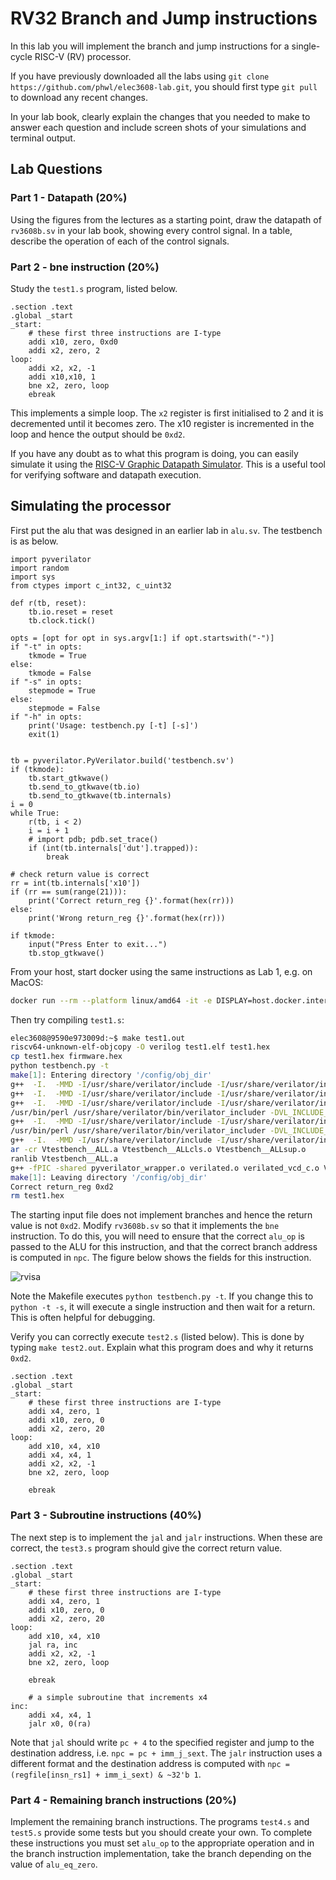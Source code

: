 # RV32 Branch and Jump instructions

In this lab you will implement the branch and jump instructions for
a single-cycle RISC-V (RV) processor.

If you have previously downloaded all the labs using ```git clone https://github.com/phwl/elec3608-lab.git```, you should first type ```git pull``` to download any recent changes.

In your lab book, clearly explain the changes that you needed to make
to answer each question and include screen shots of your simulations
and terminal output.

## Lab Questions
### Part 1 - Datapath (20%)
Using the figures from the lectures as a starting point, draw the datapath of ```rv3608b.sv``` in your lab book, showing every control signal. In a table, describe the operation of each of the control signals.

### Part 2 - bne instruction (20%) 
Study the ```test1.s``` program, listed below. 

```assembly
.section .text
.global _start
_start:
    # these first three instructions are I-type
    addi x10, zero, 0xd0
    addi x2, zero, 2
loop:
    addi x2, x2, -1
    addi x10,x10, 1
    bne x2, zero, loop
    ebreak
```
This implements a simple loop. The ```x2``` register is first initialised
to 2 and it is decremented until it becomes zero. The x10 register is
incremented in the loop and hence the output should be ```0xd2```.

If you have any doubt as to what this program is doing, you can easily
simulate it using the [RISC-V Graphic Datapath Simulator](https://jesse-r-s-hines.github.io/RISC-V-Graphical-Datapath-Simulator/). This is a useful
tool for verifying software and datapath execution.

## Simulating the processor
First put the alu that was designed in an earlier lab in ```alu.sv```.
The testbench is as below.
```python3
import pyverilator
import random
import sys
from ctypes import c_int32, c_uint32

def r(tb, reset):
    tb.io.reset = reset
    tb.clock.tick()

opts = [opt for opt in sys.argv[1:] if opt.startswith("-")]
if "-t" in opts:
    tkmode = True
else:
    tkmode = False
if "-s" in opts:
    stepmode = True
else:
    stepmode = False
if "-h" in opts:
    print('Usage: testbench.py [-t] [-s]')
    exit(1)


tb = pyverilator.PyVerilator.build('testbench.sv')
if (tkmode):
    tb.start_gtkwave()
    tb.send_to_gtkwave(tb.io)
    tb.send_to_gtkwave(tb.internals)
i = 0
while True:
    r(tb, i < 2)
    i = i + 1
    # import pdb; pdb.set_trace()
    if (int(tb.internals['dut'].trapped)):
        break

# check return value is correct
rr = int(tb.internals['x10'])
if (rr == sum(range(21))):
    print('Correct return_reg {}'.format(hex(rr))) 
else:
    print('Wrong return_reg {}'.format(hex(rr)))

if tkmode:
    input("Press Enter to exit...")
    tb.stop_gtkwave()

```
From your host, start docker using the same instructions as Lab 1, e.g. on MacOS:

```bash
docker run --rm --platform linux/amd64 -it -e DISPLAY=host.docker.internal:0 -v `pwd`:/config phwl/elec3608-cad:latest
```

Then try compiling ```test1.s```:
```bash
elec3608@9590e973009d:~$ make test1.out 
riscv64-unknown-elf-objcopy -O verilog test1.elf test1.hex
cp test1.hex firmware.hex
python testbench.py -t
make[1]: Entering directory '/config/obj_dir'
g++  -I.  -MMD -I/usr/share/verilator/include -I/usr/share/verilator/include/vltstd -DVM_COVERAGE=0 -DVM_SC=0 -DVM_TRACE=1 -faligned-new -fcf-protection=none -Wno-bool-operation -Wno-sign-compare -Wno-uninitialized -Wno-unused-but-set-variable -Wno-unused-parameter -Wno-unused-variable -Wno-shadow     -fPIC -shared --std=c++11 -DVL_USER_FINISH   -c -o pyverilator_wrapper.o ../obj_dir/pyverilator_wrapper.cpp
g++  -I.  -MMD -I/usr/share/verilator/include -I/usr/share/verilator/include/vltstd -DVM_COVERAGE=0 -DVM_SC=0 -DVM_TRACE=1 -faligned-new -fcf-protection=none -Wno-bool-operation -Wno-sign-compare -Wno-uninitialized -Wno-unused-but-set-variable -Wno-unused-parameter -Wno-unused-variable -Wno-shadow     -fPIC -shared --std=c++11 -DVL_USER_FINISH   -c -o verilated.o /usr/share/verilator/include/verilated.cpp
g++  -I.  -MMD -I/usr/share/verilator/include -I/usr/share/verilator/include/vltstd -DVM_COVERAGE=0 -DVM_SC=0 -DVM_TRACE=1 -faligned-new -fcf-protection=none -Wno-bool-operation -Wno-sign-compare -Wno-uninitialized -Wno-unused-but-set-variable -Wno-unused-parameter -Wno-unused-variable -Wno-shadow     -fPIC -shared --std=c++11 -DVL_USER_FINISH   -c -o verilated_vcd_c.o /usr/share/verilator/include/verilated_vcd_c.cpp
/usr/bin/perl /usr/share/verilator/bin/verilator_includer -DVL_INCLUDE_OPT=include Vtestbench.cpp > Vtestbench__ALLcls.cpp
g++  -I.  -MMD -I/usr/share/verilator/include -I/usr/share/verilator/include/vltstd -DVM_COVERAGE=0 -DVM_SC=0 -DVM_TRACE=1 -faligned-new -fcf-protection=none -Wno-bool-operation -Wno-sign-compare -Wno-uninitialized -Wno-unused-but-set-variable -Wno-unused-parameter -Wno-unused-variable -Wno-shadow     -fPIC -shared --std=c++11 -DVL_USER_FINISH   -c -o Vtestbench__ALLcls.o Vtestbench__ALLcls.cpp
/usr/bin/perl /usr/share/verilator/bin/verilator_includer -DVL_INCLUDE_OPT=include Vtestbench__Trace.cpp Vtestbench__Syms.cpp Vtestbench__Trace__Slow.cpp > Vtestbench__ALLsup.cpp
g++  -I.  -MMD -I/usr/share/verilator/include -I/usr/share/verilator/include/vltstd -DVM_COVERAGE=0 -DVM_SC=0 -DVM_TRACE=1 -faligned-new -fcf-protection=none -Wno-bool-operation -Wno-sign-compare -Wno-uninitialized -Wno-unused-but-set-variable -Wno-unused-parameter -Wno-unused-variable -Wno-shadow     -fPIC -shared --std=c++11 -DVL_USER_FINISH   -c -o Vtestbench__ALLsup.o Vtestbench__ALLsup.cpp
ar -cr Vtestbench__ALL.a Vtestbench__ALLcls.o Vtestbench__ALLsup.o
ranlib Vtestbench__ALL.a
g++ -fPIC -shared pyverilator_wrapper.o verilated.o verilated_vcd_c.o Vtestbench__ALL.a    -o Vtestbench -lm -lstdc++ 
make[1]: Leaving directory '/config/obj_dir'
Correct return_reg 0xd2
rm test1.hex
```

The starting input file does not implement branches and hence the
return value is not ```0xd2```.  Modify ```rv3608b.sv``` so that
it implements the ```bne``` instruction. To do this, you will need to
ensure that the correct ```alu_op``` is passed to the ALU for this
instruction, and that the correct branch address is computed in 
```npc```. The figure below shows the fields for this instruction.

![rvisa](rvisa.png "rvisa")

Note the Makefile executes ```python testbench.py -t```. If you change this to ```python -t -s```, it will execute a single instruction and then wait for a return. This is often helpful for debugging.

Verify you can correctly execute ```test2.s``` (listed below). This is done by
typing ```make test2.out```. Explain what this program does and
why it returns ```0xd2```.

```assembly
.section .text
.global _start
_start:
    # these first three instructions are I-type
    addi x4, zero, 1
    addi x10, zero, 0
    addi x2, zero, 20
loop:
    add x10, x4, x10
    addi x4, x4, 1
    addi x2, x2, -1
    bne x2, zero, loop
    
    ebreak
```

### Part 3 - Subroutine instructions (40%) 
The next step is to implement the ```jal``` and ```jalr``` instructions.
When these are correct, the ```test3.s``` program should give the 
correct return value.
```assembly
.section .text
.global _start
_start:
    # these first three instructions are I-type
    addi x4, zero, 1
    addi x10, zero, 0
    addi x2, zero, 20
loop:
    add x10, x4, x10
    jal ra, inc
    addi x2, x2, -1
    bne x2, zero, loop

    ebreak

    # a simple subroutine that increments x4
inc:    
    addi x4, x4, 1
    jalr x0, 0(ra)
```

Note that ```jal``` should write ```pc + 4``` to the specified register
and jump to the destination address, i.e. ```npc = pc + imm_j_sext```. 
The ```jalr``` instruction uses a different format and the
destination address is computed with ```npc = (regfile[insn_rs1] + imm_i_sext) & ~32'b 1```.

### Part 4 - Remaining branch instructions (20%) 
Implement the remaining branch instructions. The programs ```test4.s```
and ```test5.s``` provide some tests but you should create your
own. To complete these instructions you must set ```alu_op``` 
to the appropriate operation and in the branch instruction implementation,
take the branch depending on the value of ```alu_eq_zero```. 
